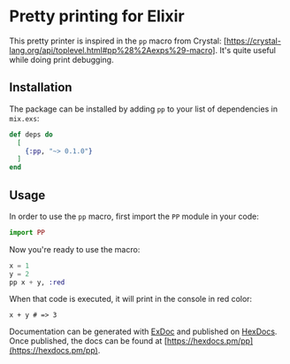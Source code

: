 # Pretty printing for Elixir

This pretty printer is inspired in the `pp` macro from Crystal: [https://crystal-lang.org/api/toplevel.html#pp%28%2Aexps%29-macro]. It's quite useful while doing print debugging.

## Installation

The package can be installed by adding `pp` to your list of dependencies in `mix.exs`:

```elixir
def deps do
  [
    {:pp, "~> 0.1.0"}
  ]
end
```

## Usage

In order to use the `pp` macro, first import the `PP` module in your code:

```elixir
import PP
```

Now you're ready to use the macro:

```elixir
x = 1
y = 2
pp x + y, :red
```

When that code is executed, it will print in the console in red color:

```
x + y # => 3
```

Documentation can be generated with [ExDoc](https://github.com/elixir-lang/ex_doc)
and published on [HexDocs](https://hexdocs.pm). Once published, the docs can
be found at [https://hexdocs.pm/pp](https://hexdocs.pm/pp).

